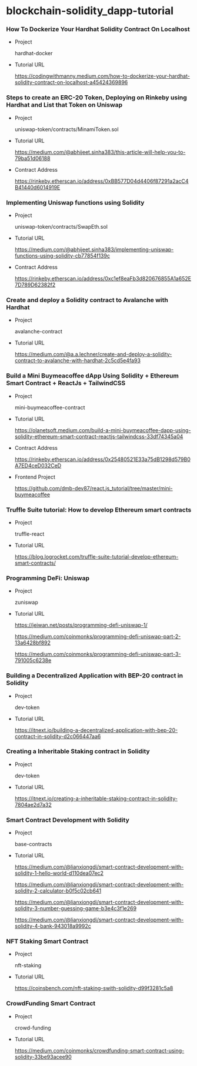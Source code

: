 # blockchain-solidity_dapp-tutorial

### How To Dockerize Your Hardhat Solidity Contract On Localhost

- Project

  hardhat-docker

- Tutorial URL

  https://codingwithmanny.medium.com/how-to-dockerize-your-hardhat-solidity-contract-on-localhost-a45424369896

### Steps to create an ERC-20 Token, Deploying on Rinkeby using Hardhat and List that Token on Uniswap

- Project

  uniswap-token/contracts/MinamiToken.sol

- Tutorial URL 

  https://medium.com/@abhijeet.sinha383/this-article-will-help-you-to-79ba51d06188

- Contract Address

  https://rinkeby.etherscan.io/address/0xBB577D04d4406f87291a2acC4B41440d6014919E
  
### Implementing Uniswap functions using Solidity

- Project

  uniswap-token/contracts/SwapEth.sol

- Tutorial URL 

  https://medium.com/@abhijeet.sinha383/implementing-uniswap-functions-using-solidity-cb77854f139c

- Contract Address

  https://rinkeby.etherscan.io/address/0xc1ef8eaFb3d820676855A1a652E7D789D62382f2
  
### Create and deploy a Solidity contract to Avalanche with Hardhat

- Project

  avalanche-contract

- Tutorial URL

  https://medium.com/@a.a.lechner/create-and-deploy-a-solidity-contract-to-avalanche-with-hardhat-2c5cd5e4fa93

### Build a Mini Buymeacoffee dApp Using Solidity + Ethereum Smart Contract + ReactJs + TailwindCSS

- Project

  mini-buymeacoffee-contract

- Tutorial URL

  https://olanetsoft.medium.com/build-a-mini-buymeacoffee-dapp-using-solidity-ethereum-smart-contract-reactjs-tailwindcss-33df74345a04

- Contract Address

  https://rinkeby.etherscan.io/address/0x25480521E33a75dB1298d579B0A7ED4ceD032CeD

- Frontend Project

  https://github.com/dmb-dev87/react.js_tutorial/tree/master/mini-buymeacoffee

### Truffle Suite tutorial: How to develop Ethereum smart contracts

- Project

  truffle-react

- Tutorial URL

  https://blog.logrocket.com/truffle-suite-tutorial-develop-ethereum-smart-contracts/

### Programming DeFi: Uniswap

- Project

  zuniswap

- Tutorial URL

  https://jeiwan.net/posts/programming-defi-uniswap-1/

  https://medium.com/coinmonks/programming-defi-uniswap-part-2-13a6428bf892
  
  https://medium.com/coinmonks/programming-defi-uniswap-part-3-791005c6238e

### Building a Decentralized Application with BEP-20 contract in Solidity

- Project

  dev-token

- Tutorial URL

  https://itnext.io/building-a-decentralized-application-with-bep-20-contract-in-solidity-d2c066447aa6

### Creating a Inheritable Staking contract in Solidity

- Project

  dev-token

- Tutorial URL

  https://itnext.io/creating-a-inheritable-staking-contract-in-solidity-7804ae2d7a32

### Smart Contract Development with Solidity

- Project

  base-contracts

- Tutorial URL

  https://medium.com/@lianxiongdi/smart-contract-development-with-solidity-1-hello-world-d110dea07ec2

  https://medium.com/@lianxiongdi/smart-contract-development-with-solidity-2-calculator-b0f5c02cb641

  https://medium.com/@lianxiongdi/smart-contract-development-with-solidity-3-number-guessing-game-b3e4c3f1e269

  https://medium.com/@lianxiongdi/smart-contract-development-with-solidity-4-bank-943018a9992c

### NFT Staking Smart Contract

- Project

  nft-staking

- Tutorial URL

  https://coinsbench.com/nft-staking-swith-solidity-d99f3281c5a8

### CrowdFunding Smart Contract

- Project

  crowd-funding

- Tutorial URL

  https://medium.com/coinmonks/crowdfunding-smart-contract-using-solidity-33be93acee90
